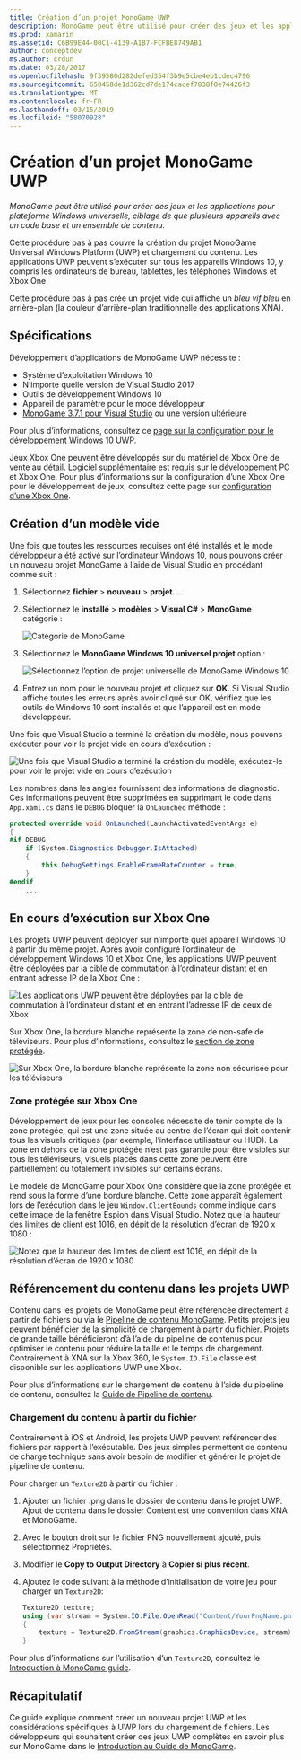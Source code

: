 ```yaml
---
title: Création d’un projet MonoGame UWP
description: MonoGame peut être utilisé pour créer des jeux et les applications pour plateforme Windows universelle, ciblage de que plusieurs appareils avec un code base et un ensemble de contenu.
ms.prod: xamarin
ms.assetid: C6B99E44-00C1-4139-A1B7-FCFBE8749AB1
author: conceptdev
ms.author: crdun
ms.date: 03/28/2017
ms.openlocfilehash: 9f39580d282defed354f3b9e5cbe4eb1cdec4796
ms.sourcegitcommit: 650458de1d362cd7de174cacef7838f0e74426f3
ms.translationtype: MT
ms.contentlocale: fr-FR
ms.lasthandoff: 03/15/2019
ms.locfileid: "58070928"
---
```

# <a name="creating-a-monogame-uwp-project"></a>Création d’un projet MonoGame UWP

_MonoGame peut être utilisé pour créer des jeux et les applications pour plateforme Windows universelle, ciblage de que plusieurs appareils avec un code base et un ensemble de contenu._

Cette procédure pas à pas couvre la création du projet MonoGame Universal Windows Platform (UWP) et chargement du contenu. Les applications UWP peuvent s’exécuter sur tous les appareils Windows 10, y compris les ordinateurs de bureau, tablettes, les téléphones Windows et Xbox One.

Cette procédure pas à pas crée un projet vide qui affiche un *bleu vif bleu* en arrière-plan (la couleur d’arrière-plan traditionnelle des applications XNA).

## <a name="requirements"></a>Spécifications

Développement d’applications de MonoGame UWP nécessite :

- Système d’exploitation Windows 10
- N’importe quelle version de Visual Studio 2017
- Outils de développement Windows 10
- Appareil de paramètre pour le mode développeur
- [MonoGame 3.7.1 pour Visual Studio](http://community.monogame.net/t/monogame-3-7-1-release/11173) ou une version ultérieure

Pour plus d’informations, consultez ce [page sur la configuration pour le développement Windows 10 UWP](https://msdn.microsoft.com/windows/uwp/get-started/get-set-up).

Jeux Xbox One peuvent être développés sur du matériel de Xbox One de vente au détail. Logiciel supplémentaire est requis sur le développement PC et Xbox One. Pour plus d’informations sur la configuration d’une Xbox One pour le développement de jeux, consultez cette page sur [configuration d’une Xbox One](https://msdn.microsoft.com/windows/uwp/xbox-apps/index).

## <a name="creating-an-empty-template"></a>Création d’un modèle vide

Une fois que toutes les ressources requises ont été installés et le mode développeur a été activé sur l’ordinateur Windows 10, nous pouvons créer un nouveau projet MonoGame à l’aide de Visual Studio en procédant comme suit :

1. Sélectionnez **fichier** > **nouveau** > **projet...**
1. Sélectionnez le **installé** > **modèles** > **Visual C#**   >  **MonoGame** catégorie :

    ![](uwp-images/image1.png "Catégorie de MonoGame")

1. Sélectionnez le **MonoGame Windows 10 universel projet** option :

    ![](uwp-images/image2.png "Sélectionnez l’option de projet universelle de MonoGame Windows 10")

1. Entrez un nom pour le nouveau projet et cliquez sur **OK**.
Si Visual Studio affiche toutes les erreurs après avoir cliqué sur OK, vérifiez que les outils de Windows 10 sont installés et que l’appareil est en mode développeur.

Une fois que Visual Studio a terminé la création du modèle, nous pouvons exécuter pour voir le projet vide en cours d’exécution :

![](uwp-images/image3.png "Une fois que Visual Studio a terminé la création du modèle, exécutez-le pour voir le projet vide en cours d’exécution")

Les nombres dans les angles fournissent des informations de diagnostic. Ces informations peuvent être supprimées en supprimant le code dans `App.xaml.cs` dans le `DEBUG` bloquer la `OnLaunched` méthode :


```csharp
protected override void OnLaunched(LaunchActivatedEventArgs e)
{
#if DEBUG
    if (System.Diagnostics.Debugger.IsAttached)
    {
        this.DebugSettings.EnableFrameRateCounter = true;
    }
#endif
    ...
```

## <a name="running-on-xbox-one"></a>En cours d’exécution sur Xbox One

Les projets UWP peuvent déployer sur n’importe quel appareil Windows 10 à partir du même projet. Après avoir configuré l’ordinateur de développement Windows 10 et Xbox One, les applications UWP peuvent être déployées par la cible de commutation à l’ordinateur distant et en entrant adresse IP de la Xbox One :

![](uwp-images/remote.png "Les applications UWP peuvent être déployées par la cible de commutation à l’ordinateur distant et en entrant l’adresse IP de ceux de Xbox")

Sur Xbox One, la bordure blanche représente la zone de non-safe de téléviseurs. Pour plus d’informations, consultez le [section de zone protégée](#safe-area-on-xbox-one).

![](uwp-images/safearea.png "Sur Xbox One, la bordure blanche représente la zone non sécurisée pour les téléviseurs")

### <a name="safe-area-on-xbox-one"></a>Zone protégée sur Xbox One

Développement de jeux pour les consoles nécessite de tenir compte de la zone protégée, qui est une zone située au centre de l’écran qui doit contenir tous les visuels critiques (par exemple, l’interface utilisateur ou HUD). La zone en dehors de la zone protégée n’est pas garantie pour être visibles sur tous les téléviseurs, visuels placés dans cette zone peuvent être partiellement ou totalement invisibles sur certains écrans.

Le modèle de MonoGame pour Xbox One considère que la zone protégée et rend sous la forme d’une bordure blanche. Cette zone apparaît également lors de l’exécution dans le jeu `Window.ClientBounds` comme indiqué dans cette image de la fenêtre Espion dans Visual Studio. Notez que la hauteur des limites de client est 1016, en dépit de la résolution d’écran de 1920 x 1080 :

![](uwp-images/clientbounds.png "Notez que la hauteur des limites de client est 1016, en dépit de la résolution d’écran de 1920 x 1080")

## <a name="referencing-content-in-uwp-projects"></a>Référencement du contenu dans les projets UWP

Contenu dans les projets de MonoGame peut être référencée directement à partir de fichiers ou via le [Pipeline de contenu MonoGame](~/graphics-games/cocossharp/content-pipeline/index.md). Petits projets jeu peuvent bénéficier de la simplicité de chargement à partir du fichier. Projets de grande taille bénéficieront d’à l’aide du pipeline de contenus pour optimiser le contenu pour réduire la taille et le temps de chargement. Contrairement à XNA sur la Xbox 360, le `System.IO.File` classe est disponible sur les applications UWP une Xbox.

Pour plus d’informations sur le chargement de contenu à l’aide du pipeline de contenu, consultez la [Guide de Pipeline de contenu](~/graphics-games/cocossharp/content-pipeline/index.md).

### <a name="loading-content-from-file"></a>Chargement du contenu à partir du fichier

Contrairement à iOS et Android, les projets UWP peuvent référencer des fichiers par rapport à l’exécutable. Des jeux simples permettent ce contenu de charge technique sans avoir besoin de modifier et générer le projet de pipeline de contenu.

Pour charger un `Texture2D` à partir du fichier :

1. Ajouter un fichier .png dans le dossier de contenu dans le projet UWP. Ajout de contenu dans le dossier Content est une convention dans XNA et MonoGame.
1. Avec le bouton droit sur le fichier PNG nouvellement ajouté, puis sélectionnez Propriétés.
1. Modifier le **Copy to Output Directory** à **Copier si plus récent**.
1. Ajoutez le code suivant à la méthode d’initialisation de votre jeu pour charger un `Texture2D`:

    ```csharp
    Texture2D texture;
    using (var stream = System.IO.File.OpenRead("Content/YourPngName.png"))
    {
        texture = Texture2D.FromStream(graphics.GraphicsDevice, stream);
    }
    ```

Pour plus d’informations sur l’utilisation d’un `Texture2D`, consultez le [Introduction à MonoGame guide](~/graphics-games/monogame/introduction/index.md).

## <a name="summary"></a>Récapitulatif

Ce guide explique comment créer un nouveau projet UWP et les considérations spécifiques à UWP lors du chargement de fichiers. Les développeurs qui souhaitent créer des jeux UWP complètes en savoir plus sur MonoGame dans le [Introduction au Guide de MonoGame](~/graphics-games/monogame/introduction/index.md).

